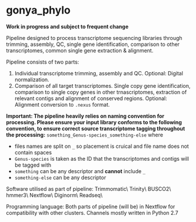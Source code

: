 # gonya_phylo

**Work in progress and subject to frequent change**

Pipeline designed to process transcriptome sequencing libraries through trimming, assembly, QC, single gene identification, comparison to other transcriptomes, common single gene extraction & alignment.

Pipeline consists of two parts:
1) Individual transcriptome trimming, assembly and QC. Optional: Digital normalization.
2) Comparison of all target transcriptomes. Single copy gene identification, comparison to single copy genes in other trnascriptomes, extraction of relevant contigs and alignment of conserved regions. Optional: Alignment conversion to `.nexus` format.

**Important: The pipeline heavily relies on naming convention for processing. Please ensure your input library conforms to the following convention, to ensure correct source transcriptome tagging throughout the processing:**
`something_Genus-species_something-else` where 
- files names are split on `_` so placement is cruical and file name does not contain spaces
- `Genus-species` is taken as the ID that the transcriptomes and contigs will be tagged with
- `something` can be any descriptor and **cannot** include `_`
- `something-else` can be any descriptor


Software utilised as part of pipeline:
Trimmomatic\\
Trinity\\
BUSCO2\\
hmmer3\\
Nextflow\\
Diginorm\\
Readseq\\

Programming language:
Both parts of pipeline (will be) in Nextflow for compatibility with other clusters. Channels mostly written in Python 2.7
